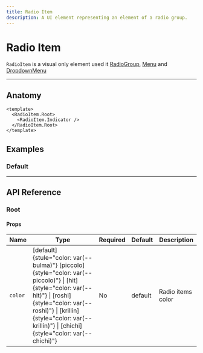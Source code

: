 ```yaml
---
title: Radio Item
description: A UI element representing an element of a radio group.
---
```


# Radio Item

`RadioItem` is a visual only element used it [RadioGroup](/docs/components/radiogroup), [Menu](/docs/components/menu) and [DropdownMenu](/docs/components/dropdownmenu)

___

## Anatomy

```vue
<template>
  <RadioItem.Root>
    <RadioItem.Indicator />
  </RadioItem.Root>
</template>
```

## Examples

### Default

___

## API Reference

### Root

#### Props

| Name | Type | Required | Default | Description |
|------|------|----------|---------|-------------|
| `color` | [default]{stule="color: var(--bulma)"} [piccolo]{style="color: var(--piccolo)"} \| [hit]{style="color: var(--hit)"} \| [roshi]{style="color: var(--roshi)"} \| [krillin]{style="color: var(--krillin)"} \| [chichi]{style="color: var(--chichi)"} | No | default | Radio items color |
